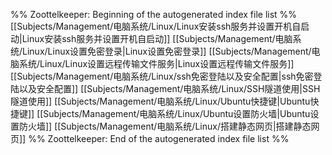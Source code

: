 %% Zoottelkeeper: Beginning of the autogenerated index file list  %%
 [[Subjects/Management/电脑系统/Linux/Linux安装ssh服务并设置开机自启动|Linux安装ssh服务并设置开机自启动]]
 [[Subjects/Management/电脑系统/Linux/Linux设置免密登录|Linux设置免密登录]]
 [[Subjects/Management/电脑系统/Linux/Linux设置远程传输文件服务|Linux设置远程传输文件服务]]
 [[Subjects/Management/电脑系统/Linux/ssh免密登陆以及安全配置|ssh免密登陆以及安全配置]]
 [[Subjects/Management/电脑系统/Linux/SSH隧道使用|SSH隧道使用]]
 [[Subjects/Management/电脑系统/Linux/Ubuntu快捷键|Ubuntu快捷键]]
 [[Subjects/Management/电脑系统/Linux/Ubuntu设置防火墙|Ubuntu设置防火墙]]
 [[Subjects/Management/电脑系统/Linux/搭建静态网页|搭建静态网页]]
%% Zoottelkeeper: End of the autogenerated index file list  %%
